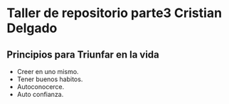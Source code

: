 # Taller de repositorio parte3 Cristian Delgado 

## Principios para Triunfar en la vida

- Creer en uno mismo.
- Tener buenos habitos.
- Autoconocerce.
- Auto confianza.